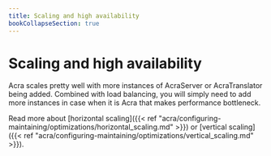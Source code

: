 ```yaml
---
title: Scaling and high availability
bookCollapseSection: true
---
```


# Scaling and high availability

Acra scales pretty well with more instances of AcraServer or AcraTranslator being added.
Combined with load balancing, you will simply need to add more instances in case when it is Acra that makes performance bottleneck.

Read more about [horizontal scaling]({{< ref "acra/configuring-maintaining/optimizations/horizontal_scaling.md" >}})
or [vertical scaling]({{< ref "acra/configuring-maintaining/optimizations/vertical_scaling.md" >}}).
